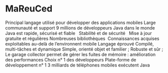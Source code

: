 # MaReuCed

Principal langage utilisé pour développer des applications mobiles
Large communauté et support
9 millions de développeurs Java dans le monde  
Java est rapide, sécurisé et fiable  
Stabilité et de sécurité  
Mise à jour gratuite et régulières
Nombreuses bibliothèques 
Connaissances acquises exploitables au-delà de l’environnent mobile
Langage éprouvé
Compilé, multi-tâches et dynamique
Simple, orienté objet et familier ;
Robuste et sûr ;
Le garage collector permet de gérer les fuites de mémoire : amélioration des performances
Choix n° 1 des développeurs
Plate-forme de développement n° 1
3 milliards de téléphones mobiles exécutent Java  

